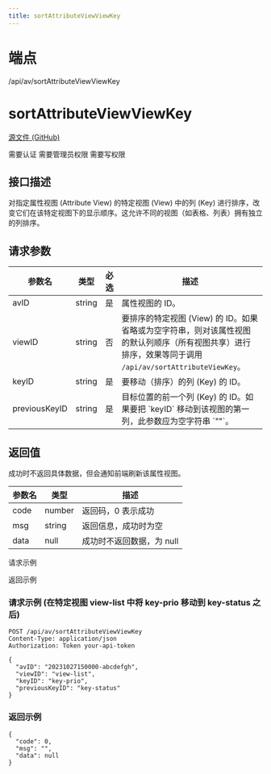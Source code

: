 ```yaml
---
title: sortAttributeViewViewKey
---
```

# 端点

/api/av/sortAttributeViewViewKey

# sortAttributeViewViewKey

[源文件 (GitHub)](https://github.com/siyuan-note/siyuan/blob/master/kernel/api/av.go "查看源文件")

需要认证 需要管理员权限 需要写权限

## 接口描述

对指定属性视图 (Attribute View) 的特定视图 (View) 中的列 (Key) 进行排序，改变它们在该特定视图下的显示顺序。这允许不同的视图（如表格、列表）拥有独立的列排序。

## 请求参数

| 参数名 | 类型 | 必选 | 描述 |
| --- | --- | --- | --- |
| avID | string | 是 | 属性视图的 ID。 |
| viewID | string | 否 | 要排序的特定视图 (View) 的 ID。如果省略或为空字符串，则对该属性视图的默认列顺序（所有视图共享）进行排序，效果等同于调用 `/api/av/sortAttributeViewKey`。 |
| keyID | string | 是 | 要移动（排序）的列 (Key) 的 ID。 |
| previousKeyID | string | 是 | 目标位置的前一个列 (Key) 的 ID。如果要把 \`keyID\` 移动到该视图的第一列，此参数应为空字符串 \`""\`。 |

## 返回值

成功时不返回具体数据，但会通知前端刷新该属性视图。

| 参数名 | 类型 | 描述 |
| --- | --- | --- |
| code | number | 返回码，0 表示成功 |
| msg | string | 返回信息，成功时为空 |
| data | null | 成功时不返回数据，为 null |

请求示例

返回示例

### 请求示例 (在特定视图 view-list 中将 key-prio 移动到 key-status 之后)

```
POST /api/av/sortAttributeViewViewKey
Content-Type: application/json
Authorization: Token your-api-token

{
  "avID": "20231027150000-abcdefgh", 
  "viewID": "view-list",
  "keyID": "key-prio",
  "previousKeyID": "key-status"
}
```

### 返回示例

```
{
  "code": 0,
  "msg": "",
  "data": null
}
```

